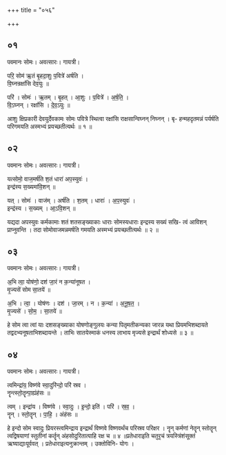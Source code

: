+++
title = "०५६"

+++


## ०१
पवमानः सोमः। अवत्सारः। गायत्री।

परि॒ सोम॑ ऋ॒तं बृ॒हदा॒शुः प॒वित्रे॑ अर्षति ।  
वि॒घ्नन्रक्षां॑सि देव॒युः ॥

परि॑ । सोमः॑ । ऋ॒तम् । बृ॒हत् । आ॒शुः । प॒वित्रे॑ । अ॒र्ष॒ति॒ ।  
वि॒ऽघ्नन् । रक्षां॑सि । दे॒व॒ऽयुः ॥

आशुः क्षिप्रकारी देवयुर्देवकामः सोमः पवित्रे स्थित्वा रक्षांसि राक्षसान्विघ्नन् निघ्नन् । बृ- हन्महदृतमन्नं पर्यर्षति परिगमयति अस्मभ्यं प्रयच्छतीत्यर्थः ॥ १ ॥

## ०२
पवमानः सोमः। अवत्सारः। गायत्री।

यत्सोमो॒ वाज॒मर्ष॑ति श॒तं धारा॑ अप॒स्युवः॑ ।  
इन्द्र॑स्य स॒ख्यमा॑वि॒शन् ॥

यत् । सोमः॑ । वाज॑म् । अर्ष॑ति । श॒तम् । धाराः॑ । अ॒प॒स्युवः॑ ।  
इन्द्र॑स्य । स॒ख्यम् । आ॒ऽवि॒शन् ॥

यद्यदा अपस्युवः कर्मकामाः शतं शतसङ्ख्याकाः धाराः सोमस्यधाराः इन्द्रस्य सख्यं सखि- त्वं आविशन् प्राप्नुवन्ति । तदा सोमोवाजमन्नमर्षति गमयति अस्मभ्यं प्रयच्छतीत्यर्थः ॥ २ ॥

## ०३
पवमानः सोमः। अवत्सारः। गायत्री।

अ॒भि त्वा॒ योष॑णो॒ दश॑ जा॒रं न क॒न्या॑नूषत ।  
मृ॒ज्यसे॑ सोम सा॒तये॑ ॥

अ॒भि । त्वा॒ । योष॑णः । दश॑ । जा॒रम् । न । क॒न्या॑ । अ॒नू॒ष॒त॒ ।  
मृ॒ज्यसे॑ । सो॒म॒ । सा॒तये॑ ॥

हे सोम त्वा त्वां याः दशसङ्ख्याका योषणोङ्गुलयः कन्या पितृमतीकन्यका जारन्न यथा प्रियमभिशब्दायते तद्वदभ्यनूषताभिशब्दायन्ते । ताभिः सातयेस्माकं धनस्य लाभाय मृज्यसे इन्द्रार्थं शोध्यसे ॥ ३ ॥

## ०४
पवमानः सोमः। अवत्सारः। गायत्री।

त्वमिन्द्रा॑य॒ विष्ण॑वे स्वा॒दुरि॑न्दो॒ परि॑ स्रव ।  
नॄन्त्स्तो॒तॄन्पा॒ह्यंह॑सः ॥

त्वम् । इन्द्रा॑य । विष्ण॑वे । स्वा॒दुः । इ॒न्दो॒ इति॑ । परि॑ । स्र॒व॒ ।  
नॄन् । स्तो॒तॄन् । पा॒हि॒ । अंह॑सः ॥

हे इन्दो सोम स्वादुः प्रियरस्त्वमिन्द्राय इन्द्रार्थं विष्णवे विष्णवर्थंच परिस्रव परिक्षर । नॄन् कर्मणां नेतॄन् स्तोतॄन् त्वद्विषयाणां स्तुतीनां कर्तॄन् अंहसोदुरितात्पाहि रक्ष च ॥ ४ ॥प्रतेधाराइति चतुरृचं त्रयस्त्रिंशंसूक्तं ऋष्याद्याःपूर्ववत् । प्रतेधाराइत्यनुक्रान्तम् । उक्तोविनि- योगः ।